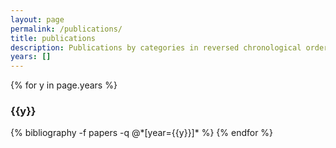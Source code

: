 ```yaml
---
layout: page
permalink: /publications/
title: publications
description: Publications by categories in reversed chronological order. Generated by jekyll-scholar.
years: []
---
```


{% for y in page.years %}
  <h3 class="year">{{y}}</h3>
  {% bibliography -f papers -q @*[year={{y}}]* %}
{% endfor %}
